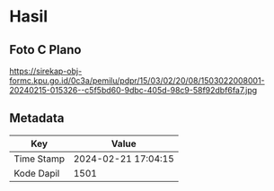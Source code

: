 # Hasil

## Foto C Plano

https://sirekap-obj-formc.kpu.go.id/0c3a/pemilu/pdpr/15/03/02/20/08/1503022008001-20240215-015326--c5f5bd60-9dbc-405d-98c9-58f92dbf6fa7.jpg


## Metadata

| Key        | Value               |
| ---------- | ------------------- |
| Time Stamp | 2024-02-21 17:04:15 |
| Kode Dapil | 1501                |



